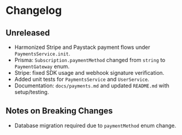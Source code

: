 # Changelog

## Unreleased

- Harmonized Stripe and Paystack payment flows under `PaymentsService.init`.
- Prisma: `Subscription.paymentMethod` changed from `string` to `PaymentGateway` enum.
- Stripe: fixed SDK usage and webhook signature verification.
- Added unit tests for `PaymentsService` and `UserService`.
- Documentation: `docs/payments.md` and updated `README.md` with setup/testing.

## Notes on Breaking Changes

- Database migration required due to `paymentMethod` enum change.
